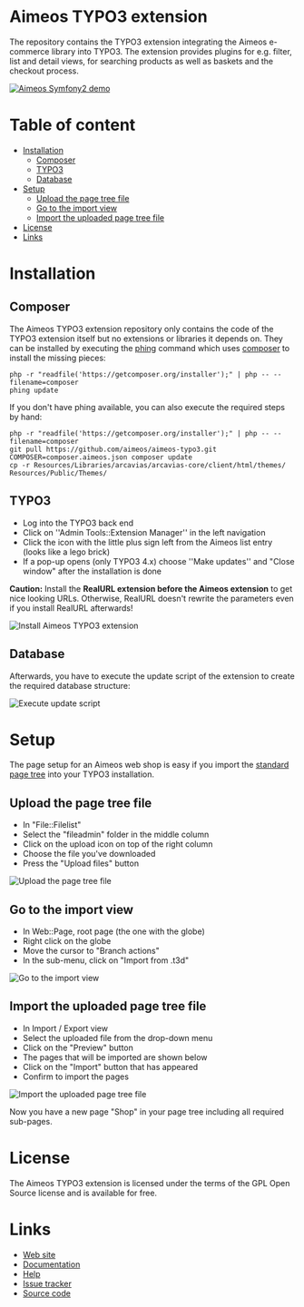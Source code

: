 Aimeos TYPO3 extension
======================

The repository contains the TYPO3 extension integrating the Aimeos e-commerce
library into TYPO3. The extension provides plugins for e.g. filter, list and
detail views, for searching products as well as baskets and the checkout process.

[![Aimeos Symfony2 demo](http://aimeos.org/fileadmin/user_upload/typo3-demo.jpg)](http://typo3.demo.aimeos.org/)

# Table of content

- [Installation](#Installation)
    - [Composer](#Composer)
    - [TYPO3](#TYPO3)
    - [Database](#Database)
- [Setup](#Setup)
    - [Upload the page tree file](#Upload-the-page-tree-file)
    - [Go to the import view](#Go-to-the-import-view)
    - [Import the uploaded page tree file](#Import-the-uploaded-page-tree-file)
- [License](#License)
- [Links](#Links)

# Installation

## Composer

The Aimeos TYPO3 extension repository only contains the code of the TYPO3 extension itself but no extensions or libraries it depends on. They can be installed by executing the [phing](http://phing.info/) command which uses [composer](http://getcomposer.org/) to install the missing pieces:

```
php -r "readfile('https://getcomposer.org/installer');" | php -- --filename=composer
phing update
```

If you don't have phing available, you can also execute the required steps by hand:
```
php -r "readfile('https://getcomposer.org/installer');" | php -- --filename=composer
git pull https://github.com/aimeos/aimeos-typo3.git
COMPOSER=composer.aimeos.json composer update
cp -r Resources/Libraries/arcavias/arcavias-core/client/html/themes/ Resources/Public/Themes/
```
## TYPO3

* Log into the TYPO3 back end
* Click on ''Admin Tools::Extension Manager'' in the left navigation
* Click the icon with the little plus sign left from the Aimeos list entry (looks like a lego brick)
* If a pop-up opens (only TYPO3 4.x) choose ''Make updates'' and "Close window" after the installation is done

**Caution:** Install the **RealURL extension before the Aimeos extension** to get nice looking URLs. Otherwise, RealURL doesn't rewrite the parameters even if you install RealURL afterwards!

![Install Aimeos TYPO3 extension](http://docs.aimeos.org/images/Aimeos-typo3-extmngr-install.png)

## Database

Afterwards, you have to execute the update script of the extension to create the required database structure:

![Execute update script](http://docs.aimeos.org/images/Aimeos-typo3-extmngr-update-6.x.png)

# Setup

The page setup for an Aimeos web shop is easy if you import the [standard page tree](http://aimeos.org/fileadmin/download/Aimeos-pages_three-columns_1.3.t3d) into your TYPO3 installation.

## Upload the page tree file

* In "File::Filelist"
* Select the "fileadmin" folder in the middle column
* Click on the upload icon on top of the right column
* Choose the file you've downloaded
* Press the "Upload files" button

![Upload the page tree file](http://docs.aimeos.org/images/Aimeos-typo3-pages-upload.png)

## Go to the import view

* In Web::Page, root page (the one with the globe)
* Right click on the globe
* Move the cursor to "Branch actions"
* In the sub-menu, click on "Import from .t3d"

![Go to the import view](http://docs.aimeos.org/images/Aimeos-typo3-pages-menu.png)

## Import the uploaded page tree file

* In Import / Export view
* Select the uploaded file from the drop-down menu
* Click on the "Preview" button
* The pages that will be imported are shown below
* Click on the "Import" button that has appeared
* Confirm to import the pages

![Import the uploaded page tree file](http://docs.aimeos.org/images/Aimeos-typo3-pages-import.png)

Now you have a new page "Shop" in your page tree including all required sub-pages.

# License

The Aimeos TYPO3 extension is licensed under the terms of the GPL Open Source
license and is available for free.

# Links

* [Web site](http://aimeos.org/app/typo3-ecommerce-shop/)
* [Documentation](http://docs.aimeos.org/TYPO3)
* [Help](http://help.aimeos.org/)
* [Issue tracker](https://github.com/aimeos/aimeos-typo3/issues)
* [Source code](https://github.com/aimeos/aimeos-typo3)

